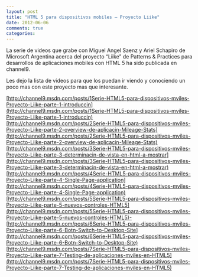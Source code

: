 ```yaml
---
layout: post
title: "HTML 5 para dispositivos mobiles – Proyecto Liike"
date: 2012-06-06
comments: true
categories: 
---
```


La serie de videos que grabe con Miguel Angel Saenz y Ariel Schapiro de
Microsoft Argentina acerca del proyecto “Liike” de Patterns & Practices
para desarrollos de aplicaciones mobiles con HTML 5 ha sido publicada en
channel9.

Les dejo la lista de videos para que los puedan ir viendo y conociendo
un poco mas con este proyecto mas que interesante.

[http://channel9.msdn.com/posts/1Serie-HTML5-para-dispositivos-mviles-Proyecto-Liike-parte-1-introduccin](http://channel9.msdn.com/posts/1Serie-HTML5-para-dispositivos-mviles-Proyecto-Liike-parte-1-introduccin)
\
[http://channel9.msdn.com/posts/2Serie-HTML5-para-dispositivos-mviles-Proyecto-Liike-parte-2-overview-de-aplicacin-Mileage-Stats](http://channel9.msdn.com/posts/2Serie-HTML5-para-dispositivos-mviles-Proyecto-Liike-parte-2-overview-de-aplicacin-Mileage-Stats)
\
[http://channel9.msdn.com/posts/3Serie-HTML5-para-dispositivos-mviles-Proyecto-Liike-parte-3-determinacin-de-vista-en-html-a-mostrar](http://channel9.msdn.com/posts/3Serie-HTML5-para-dispositivos-mviles-Proyecto-Liike-parte-3-determinacin-de-vista-en-html-a-mostrar)
\
[http://channel9.msdn.com/posts/4Serie-HTML5-para-dispositivos-mviles-Proyecto-Liike-parte-4-Single-Page-application](http://channel9.msdn.com/posts/4Serie-HTML5-para-dispositivos-mviles-Proyecto-Liike-parte-4-Single-Page-application)
\
[http://channel9.msdn.com/posts/5Serie-HTML5-para-dispositivos-mviles-Proyecto-Liike-parte-5-nuevos-controles-HTML5](http://channel9.msdn.com/posts/5Serie-HTML5-para-dispositivos-mviles-Proyecto-Liike-parte-5-nuevos-controles-HTML5)-
\
[http://channel9.msdn.com/posts/6Serie-HTML5-para-dispositivos-mviles-Proyecto-Liike-parte-6-Botn-Switch-to-Desktop-Site](http://channel9.msdn.com/posts/6Serie-HTML5-para-dispositivos-mviles-Proyecto-Liike-parte-6-Botn-Switch-to-Desktop-Site)
\
[http://channel9.msdn.com/posts/7Serie-HTML5-para-dispositivos-mviles-Proyecto-Liike-parte-7-Testing-de-aplicaciones-mviles-en-HTML5](http://channel9.msdn.com/posts/7Serie-HTML5-para-dispositivos-mviles-Proyecto-Liike-parte-7-Testing-de-aplicaciones-mviles-en-HTML5)

